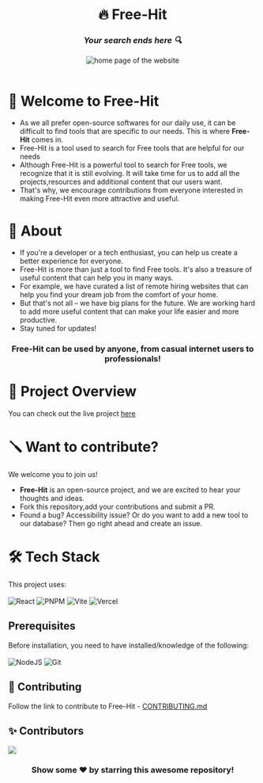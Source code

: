 <div id="header" align="center">
    <h1>🔥 Free-Hit </h1>
    <h3><strong><em>Your search ends here 🔍</em></strong></h3>
  <img src="https://i.ibb.co/mGGNWCt/Group-1.png" alt="home page of the website"><br>
    <!-- to change tagline if necessary -->
    </div> <br>

# 🙌 Welcome to Free-Hit

- As we all prefer open-source softwares for our daily use, it can be difficult to find tools that are specific to our needs. This is where **Free-Hit** comes in.
- Free-Hit is a tool used to search for Free tools that are helpful for our needs
- Although Free-Hit is a powerful tool to search for Free tools, we recognize that it is still evolving. It will take time for us to add all the projects,resources and additional content that our users want.
- That's why, we encourage contributions from everyone interested in making Free-Hit even more attractive and useful.

# 🚀 About

- If you're a developer or a tech enthusiast, you can help us create a better experience for everyone.
- Free-Hit is more than just a tool to find Free tools. It's also a treasure of useful content that can help you in many ways.
- For example, we have curated a list of remote hiring websites that can help you find your dream job from the comfort of your home.
- But that's not all – we have big plans for the future. We are working hard to add more useful content that can make your life easier and more productive.
- Stay tuned for updates!

<div id="centertext" align="center">
    <h3>Free-Hit can be used by anyone, from casual internet users to professionals!</h3>
</div>

# 🎥 Project Overview

You can check out the live project [here](https://free-hit.vercel.app/)

# 🪛 Want to contribute?

We welcome you to join us!

- **Free-Hit** is an open-source project, and we are excited to hear your thoughts and ideas.
- Fork this repository,add your contributions and submit a PR.
- Found a bug? Accessibility issue? Or do you want to add a new tool to our database? Then go right ahead and create an issue.

# 🛠️ Tech Stack

This project uses: <br><br>
![React](https://img.shields.io/badge/react-%2320232a.svg?style=for-the-badge&logo=react&logoColor=%2361DAFB)
![PNPM](https://img.shields.io/badge/pnpm-%2320232a.svg?style=for-the-badge&logo=pnpm&logoColor=%2361DAFB)
![Vite](https://img.shields.io/badge/vite-%23646CFF.svg?style=for-the-badge&logo=vite&logoColor=white)
![Vercel](https://img.shields.io/badge/vercel-%23000000.svg?style=for-the-badge&logo=vercel&logoColor=white)

## Prerequisites

Before installation, you need to have installed/knowledge of the following:
<br><br>
![NodeJS](https://img.shields.io/badge/node.js-6DA55F?style=for-the-badge&logo=node.js&logoColor=white)
![Git](https://img.shields.io/badge/git-%23F05033.svg?style=for-the-badge&logo=git&logoColor=white)

## 🤝 Contributing

Follow the link to contribute to Free-Hit - [CONTRIBUTING.md](./CONTRIBUTING.md)

## ✨ Contributors

<a href="https://github.com/jasondsouza212/free-hit/graphs/contributors">
  <img src="https://contrib.rocks/image?repo=jasondsouza212/free-hit" />
</a>

<br>
<div align="center">
<h3>Show some ❤️ by starring this awesome repository!</h3>
</div>
